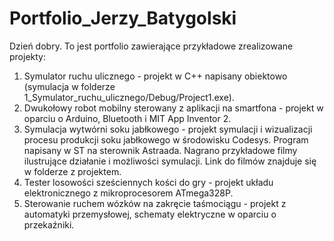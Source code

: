 # Portfolio_Jerzy_Batygolski
Dzień dobry. To jest portfolio zawierające przykładowe zrealizowane projekty:

1. Symulator ruchu ulicznego - projekt w C++ napisany obiektowo (symulacja w folderze 1_Symulator_ruchu_ulicznego/Debug/Project1.exe).
2. Dwukołowy robot mobilny sterowany z aplikacji na smartfona - projekt w oparciu o Arduino, Bluetooth i MIT App Inventor 2.
3. Symulacja wytwórni soku jabłkowego - projekt symulacji i wizualizacji procesu produkcji soku jabłkowego w środowisku Codesys. Program napisany w ST na sterownik Astraada. Nagrano przykładowe filmy ilustrujące działanie i możliwości symulacji. Link do filmów znajduje się w folderze z projektem.
4. Tester losowości sześciennych kości do gry - projekt układu elektronicznego z mikroprocesorem ATmega328P.
5. Sterowanie ruchem wózków na zakręcie taśmociągu - projekt z automatyki przemysłowej, schematy elektryczne w oparciu o przekaźniki.



